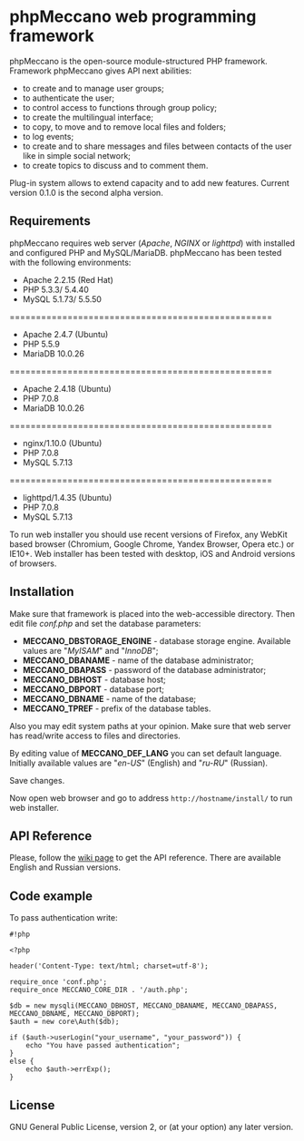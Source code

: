 # phpMeccano web programming framework #

phpMeccano is the open-source module-structured PHP framework. Framework phpMeccano gives API next abilities:

* to create and to manage user groups;
* to authenticate the user;
* to control access to functions through group policy;
* to create the multilingual interface;
* to copy, to move and to remove local files and folders;
* to log events;
* to create and to share messages and files between contacts of the user like in simple social network;
* to create topics to discuss and to comment them.

Plug-in system allows to extend capacity and to add new features. Current version 0.1.0 is the second alpha version.

## Requirements ##

phpMeccano requires web server (*Apache*, *NGINX* or *lighttpd*) with installed and configured PHP and MySQL/MariaDB.
phpMeccano has been tested with the following environments:

* Apache 2.2.15 (Red Hat)
* PHP 5.3.3/ 5.4.40
* MySQL 5.1.73/ 5.5.50

==================================================

* Apache 2.4.7 (Ubuntu)
* PHP 5.5.9
* MariaDB 10.0.26

==================================================

* Apache 2.4.18 (Ubuntu)
* PHP 7.0.8
* MariaDB 10.0.26

==================================================

* nginx/1.10.0 (Ubuntu)
* PHP 7.0.8
* MySQL 5.7.13

==================================================

* lighttpd/1.4.35 (Ubuntu)
* PHP 7.0.8
* MySQL 5.7.13

To run web installer you should use recent versions of Firefox, any WebKit based browser (Chromium, Google Chrome, Yandex Browser, Opera etc.) or IE10+. Web installer has been tested with desktop, iOS and Android versions of browsers.

## Installation ##

Make sure that framework is placed into the web-accessible directory. Then edit file *conf.php* and set the database parameters:

* **MECCANO_DBSTORAGE_ENGINE** - database storage engine. Available values are "*MyISAM*" and "*InnoDB*";
* **MECCANO_DBANAME** - name of the database administrator;
* **MECCANO_DBAPASS** - password of the database administrator;
* **MECCANO_DBHOST** - database host;
* **MECCANO_DBPORT** - database port;
* **MECCANO_DBNAME** - name of the database;
* **MECCANO_TPREF** - prefix of the database tables.

Also you may edit system paths at your opinion. Make sure that web server has read/write access to files and directories.

By editing value of **MECCANO_DEF_LANG** you can set default language. Initially available values are "*en-US*" (English) and "*ru-RU*" (Russian).

Save changes.

Now open web browser and go to address ```http://hostname/install/``` to run web installer.

## API Reference ##
Please, follow the [wiki page](wiki) to get the API reference. There are available English and Russian versions.

## Code example ##

To pass authentication write:


```
#!php

<?php

header('Content-Type: text/html; charset=utf-8');

require_once 'conf.php';
require_once MECCANO_CORE_DIR . '/auth.php';

$db = new mysqli(MECCANO_DBHOST, MECCANO_DBANAME, MECCANO_DBAPASS, MECCANO_DBNAME, MECCANO_DBPORT);
$auth = new core\Auth($db);

if ($auth->userLogin("your_username", "your_password")) {
    echo "You have passed authentication";
}
else {
    echo $auth->errExp();
}
```


## License ##

GNU General Public License, version 2, or (at your option) any later version.
